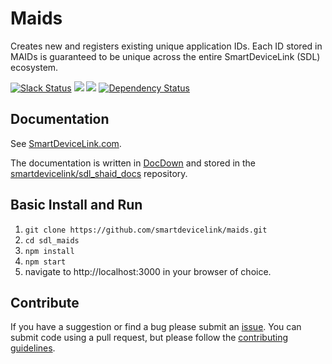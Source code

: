 # Maids
Creates new and registers existing unique application IDs. Each ID stored in MAIDs is guaranteed to be unique across the entire SmartDeviceLink (SDL) ecosystem. 

[![Slack Status](http://sdlslack.herokuapp.com/badge.svg)](http://slack.smartdevicelink.org)
<a href="https://travis-ci.org/smartdevicelink/sdl_maids" target="_blank"><img src="https://travis-ci.org/smartdevicelink/sdl_maids.svg"></a>
<a href="https://codecov.io/github/smartdevicelink/sdl_maids?branch=master" target="_blank"><img src="https://codecov.io/github/smartdevicelink/sdl_maids/coverage.svg?branch=master" /></a>
[![Dependency Status](https://david-dm.org/smartdevicelink/sdl_maids.svg)](https://david-dm.org/smartdevicelink/sdl_maids)

## Documentation
See [SmartDeviceLink.com](https://smartdevicelink.com/en/docs/shaid/master/overview/).  

The documentation is written in [DocDown](https://github.com/smartdevicelink/sdl_markdown_spec) and stored in the [smartdevicelink/sdl_shaid_docs](https://github.com/smartdevicelink/sdl_shaid_docs) repository.

## Basic Install and Run

1. ```git clone https://github.com/smartdevicelink/maids.git```
2. ```cd sdl_maids```
3. ```npm install```
4. ```npm start```
5. navigate to http://localhost:3000 in your browser of choice.

## Contribute
If you have a suggestion or find a bug please submit an <a href="https://github.com/smartdevicelink/sdl_maids/issues/new" target="_blank">issue</a>.  You can submit code using a pull request, but please follow the <a href="https://github.com/smartdevicelink/sdl_maids/blob/master/CONTRIBUTING.md" target="_blank">contributing guidelines</a>.